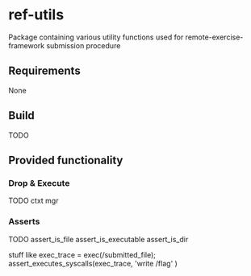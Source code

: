 # ref-utils
Package containing various utility functions used for remote-exercise-framework submission procedure

## Requirements
None

## Build
TODO

## Provided functionality

### Drop & Execute
TODO
ctxt mgr

### Asserts
TODO
assert_is_file
assert_is_executable
assert_is_dir



stuff like
exec_trace = exec(/submitted_file); assert_executes_syscalls(exec_trace, 'write /flag' )

